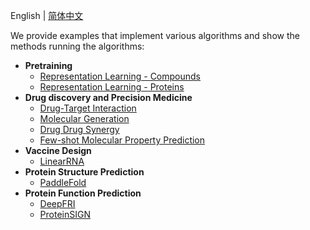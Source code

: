 English | [简体中文](README_cn.md)

We provide examples that implement various algorithms and show the methods running the algorithms:
* **Pretraining**
  - [Representation Learning - Compounds](./pretrained_compound)
  - [Representation Learning - Proteins](./pretrained_protein)
* **Drug discovery and Precision Medicine**
  - [Drug-Target Interaction](./drug_target_interaction)
  - [Molecular Generation](./molecular_generation)
  - [Drug Drug Synergy](./drug_drug_synergy)
  - [Few-shot Molecular Property Prediction](./fewshot_molecular_property)
* **Vaccine Design**
  - [LinearRNA](../c/pahelix/toolkit/linear_rna)
* **Protein Structure Prediction**
  - [PaddleFold](./paddlefold)
* **Protein Function Prediction**
  - [DeepFRI](./protein_function_prediction/DeepFRI/)
  - [ProteinSIGN](./protein_function_prediction/ProteinSIGN/)